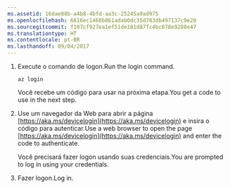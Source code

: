 ```yaml
---
ms.assetid: 16dae88b-a4b8-4bfd-aa3c-25245a9ad975
ms.openlocfilehash: 6616ec1468b861adab0dc35d783db497137c9e20
ms.sourcegitcommit: f107cf927ea1ef51de181d87fc4bc078e9288e47
ms.translationtype: HT
ms.contentlocale: pt-BR
ms.lasthandoff: 09/04/2017
---
```

1. <span data-ttu-id="43510-101">Execute o comando de logon.</span><span class="sxs-lookup"><span data-stu-id="43510-101">Run the login command.</span></span>

    ```azurecli-interactive
    az login
    ```

   <span data-ttu-id="43510-102">Você recebe um código para usar na próxima etapa.</span><span class="sxs-lookup"><span data-stu-id="43510-102">You get a code to use in the next step.</span></span> 

1. <span data-ttu-id="43510-103">Use um navegador da Web para abrir a página [https://aka.ms/devicelogin](https://aka.ms/devicelogin) e insira o código para autenticar.</span><span class="sxs-lookup"><span data-stu-id="43510-103">Use a web browser to open the page [https://aka.ms/devicelogin](https://aka.ms/devicelogin) and enter the code to authenticate.</span></span>

    <span data-ttu-id="43510-104">Você precisará fazer logon usando suas credenciais.</span><span class="sxs-lookup"><span data-stu-id="43510-104">You are prompted to log in using your credentials.</span></span>

1. <span data-ttu-id="43510-105">Fazer logon.</span><span class="sxs-lookup"><span data-stu-id="43510-105">Log in.</span></span>
 
